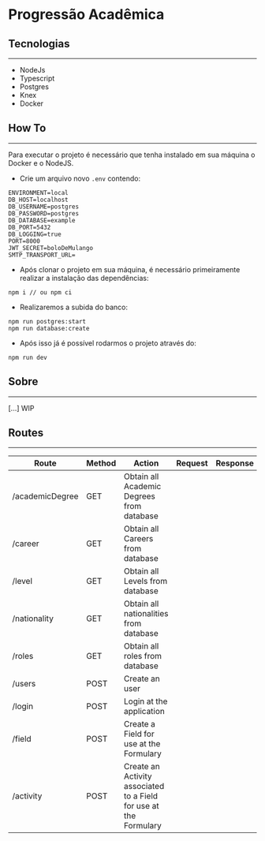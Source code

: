 # Progressão Acadêmica

## Tecnologias

---

- NodeJs
- Typescript
- Postgres
- Knex
- Docker

## How To

---

Para executar o projeto é necessário que tenha instalado em sua máquina o Docker e o NodeJS.

- Crie um arquivo novo `.env` contendo:

```
ENVIRONMENT=local
DB_HOST=localhost
DB_USERNAME=postgres
DB_PASSWORD=postgres
DB_DATABASE=example
DB_PORT=5432
DB_LOGGING=true
PORT=8000
JWT_SECRET=boloDeMulango
SMTP_TRANSPORT_URL=
```

- Após clonar o projeto em sua máquina, é necessário primeiramente realizar a instalação das dependências:
 ```
 npm i // ou npm ci
 ```

- Realizaremos a subida do banco:
 ```
 npm run postgres:start
 npm run database:create
 ```

- Após isso já é possível rodarmos o projeto através do:

```
npm run dev
```

## Sobre

---

[...] WIP

## Routes
---

| Route           	| Method 	| Action                                                            	| Request 	| Response 	|
|-----------------	|--------	|-------------------------------------------------------------------	|---------	|----------	|
| /academicDegree 	| GET    	| Obtain all Academic Degrees from database                         	|         	|          	|
| /career         	| GET    	| Obtain all Careers from database                                  	|         	|          	|
| /level          	| GET    	| Obtain all Levels from database                                   	|         	|          	|
| /nationality    	| GET    	| Obtain all nationalities from database                            	|         	|          	|
| /roles          	| GET    	| Obtain all roles from database                                    	|         	|          	|
| /users          	| POST   	| Create an user                                                    	|         	|          	|
| /login          	| POST   	| Login at the application                                          	|         	|          	|
| /field          	| POST   	| Create a Field for use at the Formulary                           	|         	|          	|
| /activity       	| POST   	| Create an Activity associated to a Field for use at the Formulary 	|         	|          	|